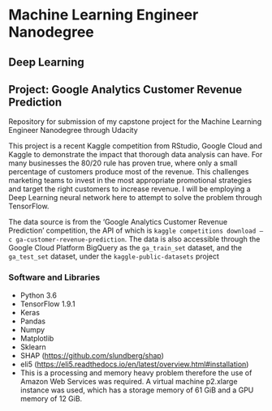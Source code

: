 # Machine Learning Engineer Nanodegree
## Deep Learning
## Project: Google Analytics Customer Revenue Prediction
Repository for submission of my capstone project for the Machine Learning Engineer Nanodegree through Udacity

This project is a recent Kaggle competition from RStudio, Google Cloud and Kaggle to demonstrate the impact that thorough data analysis can have.
For many businesses the 80/20 rule has proven true, where only a small percentage of customers produce most of the revenue.
This challenges marketing teams to invest in the most appropriate promotional strategies and target the right customers to increase revenue.
I will be employing a Deep Learning neural network here to attempt to solve the problem through TensorFlow.

The data source is from the ‘Google Analytics Customer Revenue Prediction’ competition, the API of which is `kaggle competitions download –c ga-customer-revenue-prediction`. The data is also accessible through the Google Cloud Platform BigQuery as the `ga_train_set` dataset, and the `ga_test_set` dataset, under the `kaggle-public-datasets` project

### Software and Libraries
- Python 3.6
- TensorFlow 1.9.1
- Keras 
- Pandas
- Numpy
- Matplotlib
- Sklearn
- SHAP (https://github.com/slundberg/shap)
- eli5 (https://eli5.readthedocs.io/en/latest/overview.html#installation)
- This is a processing and memory heavy problem therefore the use of Amazon Web Services was required. A virtual machine p2.xlarge instance was used, which has a storage memory of 61 GiB and a GPU memory of 12 GiB.


